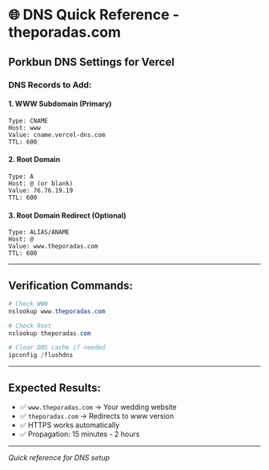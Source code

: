 # 🌐 DNS Quick Reference - theporadas.com

## Porkbun DNS Settings for Vercel

### **DNS Records to Add:**

#### **1. WWW Subdomain (Primary)**

```
Type: CNAME
Host: www
Value: cname.vercel-dns.com
TTL: 600
```

#### **2. Root Domain**

```
Type: A
Host: @ (or blank)
Value: 76.76.19.19
TTL: 600
```

#### **3. Root Domain Redirect (Optional)**

```
Type: ALIAS/ANAME
Host: @
Value: www.theporadas.com
TTL: 600
```

---

## **Verification Commands:**

```powershell
# Check WWW
nslookup www.theporadas.com

# Check Root
nslookup theporadas.com

# Clear DNS cache if needed
ipconfig /flushdns
```

---

## **Expected Results:**

- ✅ `www.theporadas.com` → Your wedding website
- ✅ `theporadas.com` → Redirects to www version
- ✅ HTTPS works automatically
- ✅ Propagation: 15 minutes - 2 hours

---

_Quick reference for DNS setup_

